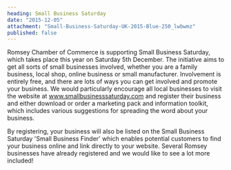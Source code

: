 ```yaml
---
heading: Small Business Saturday
date: "2015-12-05"
attachment: "Small-Business-Saturday-UK-2015-Blue-250_lwbwmz"
published: false
---
```


Romsey Chamber of Commerce is supporting Small Business Saturday, which takes place this year on Saturday 5th December. The initiative aims to get all sorts of small businesses involved, whether you are a family business, local shop, online business or small manufacturer. Involvement is entirely free, and there are lots of ways you can get involved and promote your business. We would particularly encourage all local businesses to visit the website at www.smallbusinesssaturday.com and register their business and either download or order a marketing pack and information toolkit, which includes various suggestions for spreading the word about your business.

By registering, your business will also be listed on the Small Business Saturday 'Small Business Finder' which enables potential customers to find your business online and link directly to your website. Several Romsey businesses have already registered and we would like to see a lot more included!

